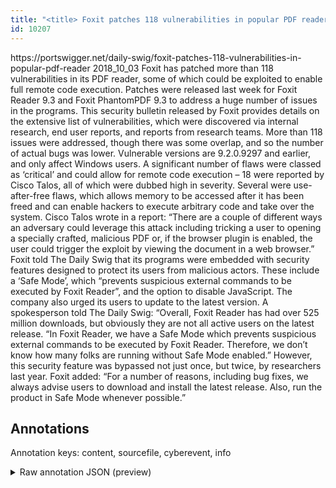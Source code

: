 ```yaml
---
title: "<title> Foxit patches 118 vulnerabilities in popular PDF reader </title>"
id: 10207
---
```


<title> Foxit patches 118 vulnerabilities in popular PDF reader </title>
<source> https://portswigger.net/daily-swig/foxit-patches-118-vulnerabilities-in-popular-pdf-reader </source>
<date> 2018_10_03 </date>
<text>
Foxit has patched more than 118 vulnerabilities in its PDF reader, some of which could be exploited to enable full remote code execution.
Patches were released last week for Foxit Reader 9.3 and Foxit PhantomPDF 9.3 to address a huge number of issues in the programs.
This security bulletin released by Foxit provides details on the extensive list of vulnerabilities, which were discovered via internal research, end user reports, and reports from research teams.
More than 118 issues were addressed, though there was some overlap, and so the number of actual bugs was lower.
Vulnerable versions are 9.2.0.9297 and earlier, and only affect Windows users.
A significant number of flaws were classed as ‘critical’ and could allow for remote code execution – 18 were reported by Cisco Talos, all of which were dubbed high in severity.
Several were use-after-free flaws, which allows memory to be accessed after it has been freed and can enable hackers to execute arbitrary code and take over the system.
Cisco Talos wrote in a report: “There are a couple of different ways an adversary could leverage this attack including tricking a user to opening a specially crafted, malicious PDF or, if the browser plugin is enabled, the user could trigger the exploit by viewing the document in a web browser.”
Foxit told The Daily Swig that its programs were embedded with security features designed to protect its users from malicious actors.
These include a ‘Safe Mode’, which “prevents suspicious external commands to be executed by Foxit Reader”, and the option to disable JavaScript.
The company also urged its users to update to the latest version.
A spokesperson told The Daily Swig: “Overall, Foxit Reader has had over 525 million downloads, but obviously they are not all active users on the latest release.
“In Foxit Reader, we have a Safe Mode which prevents suspicious external commands to be executed by Foxit Reader. Therefore, we don’t know how many folks are running without Safe Mode enabled.”
However, this security feature was bypassed not just once, but twice, by researchers last year.
Foxit added: “For a number of reasons, including bug fixes, we always advise users to download and install the latest release. Also, run the product in Safe Mode whenever possible.”
</text>



## Annotations

Annotation keys: content, sourcefile, cyberevent, info

<details>
<summary>Raw annotation JSON (preview)</summary>

```json
{
  "content": "Foxit has patched more than 118 vulnerabilities in its PDF reader, some of which could be exploited to enable full remote code execution. Patches were released last week for Foxit Reader 9.3 and Foxit PhantomPDF 9.3 to address a huge number of issues in the programs. This security bulletin released by Foxit provides details on the extensive list of vulnerabilities, which were discovered via internal research, end user reports, and reports from research teams. More than 118 issues were addressed, though there was some overlap, and so the number of actual bugs was lower. Vulnerable versions are 9.2.0.9297 and earlier, and only affect Windows users. A significant number of flaws were classed as \u2018critical\u2019 and could allow for remote code execution \u2013 18 were reported by Cisco Talos, all of which were dubbed high in severity. Several were use-after-free flaws, which allows memory to be accessed after it has been freed and can enable hackers to execute arbitrary code and take over the system. Cisco Talos wrote in a report: \u201cThere are a couple of different ways an adversary could leverage this attack including tricking a user to opening a specially crafted, malicious PDF or, if the browser plugin is enabled, the user could trigger the exploit by viewing the document in a web browser.\u201d Foxit told The Daily Swig that its programs were embedded with security features designed to protect its users from malicious actors. These include a \u2018Safe Mode\u2019, which \u201cprevents suspicious external commands to be executed by Foxit Reader\u201d, and the option to disable JavaScript. The company also urged its users to update to the latest version. A spokesperson told The Daily Swig: \u201cOverall, Foxit Reader has had over 525 million downloads, but obviously they are not all active users on the latest release. \u201cIn Foxit Reader, we have a Safe Mode which prevents suspicious external commands to be executed by Foxit Reader. Therefore, we don\u2019t know how many folks are running without Safe Mode enabled.\u201d However, this security feature was bypassed not just once, but twice, by researchers last year. Foxit added: \u201cFor a number of reasons, including bug fixes, we always advise users to download and install the latest release. Also, run the product in Safe Mode whenever possible.\u201d",
  "sourcefile": "10207.txt",
  "cyberevent": {
    "hopper": [
      {
        "index": 0,
        "relation": "Same",
        "events": [
          {
            "index": "E1",
            "type": "Vulnerability-related",
            "realis": "Actual",
            "nugget": {
              "startOffset": 6,
              "index": "T1",
              "endOffset": 17,
              "text": "has patched"
            },
            "argument": [
              {
                "index": "T2",
                "external_reference": {
                  "wikidataid": "Q5477193"
                },
                "endOffset": 5,
                "role": {
                  "type": "Releaser"
                },
                "text": "Foxit",
                "startOffset": 0,
                "type": "Organization"
              },
              {
                "index": "T3",
                "text": "118 vulnerabilities",
                "endOffset": 47,
                "role": {
                  "type": "Vulnerability"
                },
                "startOffset": 28,
                "type": "Vulnerability"
              },
              {
                "index": "T4",
                "external_reference": {
                  "wikidataid": "Q207902"
                },
                "endOffset": 65,
                "role": {
                  "type": "Vulnerable_System"
                },
                "text": "its PDF reader",
                "startOffset": 51,
                "type": "Software"
              }
            ],
            "subtype": "PatchVulnerability"
          },
          {
      
```
</details>
